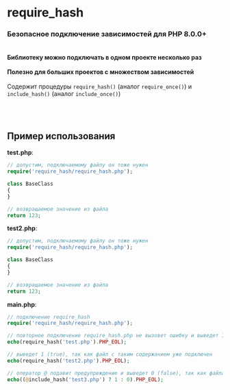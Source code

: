 # require_hash
### Безопасное подключение зависимостей для PHP 8.0.0+<br><br>

**Библиотеку можно подключать в одном проекте несколько раз**<br><br>
**Полезно для больших проектов с множеством зависимостей**<br><br>
Содержит процедуры `require_hash()` (аналог `require_once()`) и `include_hash()` (аналог `include_once()`)

<br><br>
## Пример использования
**test.php**:
```php
// допустим, подключаемому файлу он тоже нужен
require('require_hash/require_hash.php');

class BaseClass
{
}

// возвращаемое значение из файла
return 123;
```
**test2.php**:
```php
// допустим, подключаемому файлу он тоже нужен
require('require_hash/require_hash.php');

class BaseClass
{
}

// возвращаемое значение из файла
return 123;
```
**main.php**:
```php
// подключение require_hash
require('require_hash/require_hash.php');

// повторное подключение require_hash.php не вызовет ошибку и выведет 123
echo(require_hash('test.php').PHP_EOL);

// выведет 1 (true), так как файл с таким содержанием уже подключен
echo(require_hash('test2.php').PHP_EOL);

// оператор @ подавит предупреждение и выведет 0 (false), так как файла не существует
echo((@include_hash('test3.php') ? 1 : 0).PHP_EOL);
```
